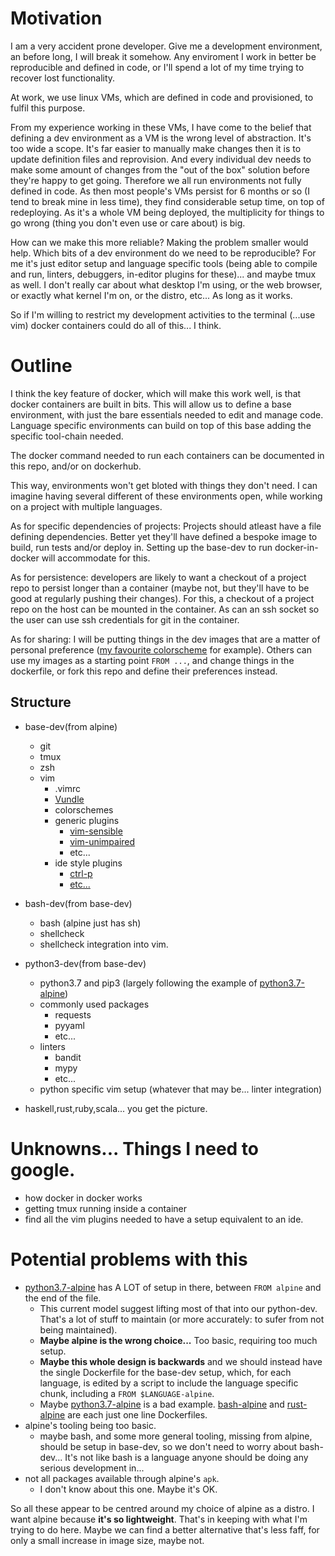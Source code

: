 # Motivation

I am a very accident prone developer.  Give me a development environment, an before long, I will break it somehow.  Any enviroment I work in better be reproducible and defined in code, or I'll spend a lot of my time trying to recover lost functionality.

At work, we use linux VMs, which are defined in code and provisioned, to fulfil this purpose.

From my experience working in these VMs, I have come to the belief that defining a dev environment as a VM is the wrong level of abstraction.  It's too wide a scope.  It's far easier to manually make changes then it is to update definition files and reprovision.  And every individual dev needs to make some amount of changes from the "out of the box" solution before they're happy to get going.  Therefore we all run environments not fully defined in code.  As then most people's VMs persist for 6 months or so (I tend to break mine in less time), they find considerable setup time, on top of redeploying.  As it's a whole VM being deployed, the multiplicity for things to go wrong (thing you don't even use or care about) is big.

How can we make this more reliable?  Making the problem smaller would help.  Which bits of a dev environment do we need to be reproducible?  For me it's just editor setup and language specific tools (being able to compile and run, linters, debuggers, in-editor plugins for these)... and maybe tmux as well.  I don't really car about what desktop I'm using, or the web browser, or exactly what kernel I'm on, or the distro, etc... As long as it works.

So if I'm willing to restrict my development activities to the terminal (...use vim) docker containers could do all of this... I think.

# Outline

I think the key feature of docker, which will make this work well, is that docker containers are built in bits.  This will allow us to define a base environment, with just the bare essentials needed to edit and manage code.  Language specific environments can build on top of this base adding the specific tool-chain needed.

The docker command needed to run each containers can be documented in this repo, and/or on dockerhub.

This way, environments won't get bloted with things they don't need.  I can imagine having several different of these environments open, while working on a project with multiple languages.

As for specific dependencies of projects:  Projects should atleast have a file defining dependencies.  Better yet they'll have defined a bespoke image to build, run tests and/or deploy in.  Setting up the base-dev to run docker-in-docker will accommodate for this.

As for persistence: developers are likely to want a checkout of a project repo to persist longer than a container (maybe not, but they'll have to be good at regularly pushing their changes).  For this, a checkout of a project repo on the host can be mounted in the container.  As can an ssh socket so the user can use ssh credentials for git in the container.

As for sharing: I will be putting things in the dev images that are a matter of personal preference ([my favourite colorscheme](https://github.com/sonjapeterson/1989.vim) for example).  Others can use my images as a starting point `FROM ...`, and change things in the dockerfile, or fork this repo and define their preferences instead.

## Structure

* base-dev(from alpine)
  * git
  * tmux
  * zsh
  * vim
    * .vimrc
    * [Vundle](https://github.com/VundleVim/Vundle.vim)
    * colorschemes
    * generic plugins
      * [vim-sensible](https://github.com/tpope/vim-sensible)
      * [vim-unimpaired](https://github.com/tpope/vim-unimpaired)
      * etc...
    * ide style plugins
      * [ctrl-p](https://github.com/ctrlpvim/ctrlp.vim)
      * [etc...](http://vim.wikia.com/wiki/Use_Vim_like_an_IDE)

* bash-dev(from base-dev)
  * bash (alpine just has sh)
  * shellcheck
  * shellcheck integration into vim.

* python3-dev(from base-dev)
  * python3.7 and pip3 (largely following the example of [python3.7-alpine](https://github.com/docker-library/python/blob/c5afee6efc8512af143b960d82b938bde623943f/3.7/alpine3.8/Dockerfile))
  * commonly used packages
    * requests
    * pyyaml
    * etc...
  * linters
    * bandit
    * mypy
    * etc...
  * python specific vim setup (whatever that may be... linter integration)

* haskell,rust,ruby,scala... you get the picture.

# Unknowns... Things I need to google.

* how docker in docker works
* getting tmux running inside a container
* find all the vim plugins needed to have a setup equivalent to an ide.

# Potential problems with this

* [python3.7-alpine](https://github.com/docker-library/python/blob/c5afee6efc8512af143b960d82b938bde623943f/3.7/alpine3.8/Dockerfile) has A LOT of setup in there, between `FROM alpine` and the end of the file.
  * This current model suggest lifting most of that into our python-dev.  That's a lot of stuff to maintain (or more accurately: to sufer from not being maintained).
  * **Maybe alpine is the wrong choice...** Too basic, requiring too much setup.
  * **Maybe this whole design is backwards** and we should instead have the single Dockerfile for the base-dev setup, which, for each language, is edited by a script to include the language specific chunk, including a `FROM $LANGUAGE-alpine`.
  * Maybe [python3.7-alpine](https://github.com/docker-library/python/blob/c5afee6efc8512af143b960d82b938bde623943f/3.7/alpine3.8/Dockerfile) is a bad example. [bash-alpine](https://hub.docker.com/r/frolvlad/alpine-bash/~/dockerfile/) and [rust-alpine](https://hub.docker.com/r/frolvlad/alpine-rust/~/dockerfile/) are each just one line Dockerfiles.
* alpine's tooling being too basic.
  * maybe bash, and some more general tooling, missing from alpine, should be setup in base-dev, so we don't need to worry about bash-dev... It's not like bash is a language anyone should be doing any serious development in...
* not all packages available through alpine's `apk`.
  * I don't know about this one.  Maybe it's OK.

So all these appear to be centred around my choice of alpine as a distro.  I want alpine because **it's so lightweight**.  That's in keeping with what I'm trying to do here.  Maybe we can find a better alternative that's less faff, for only a small increase in image size, maybe not.

